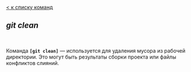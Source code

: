 [< к списку команд](./basic%20commands.md)

## *git clean*

<br/>

Команда **`[git clean]`** — используется для удаления мусора из рабочей директории. Это могут быть результаты сборки проекта или файлы конфликтов слияний.